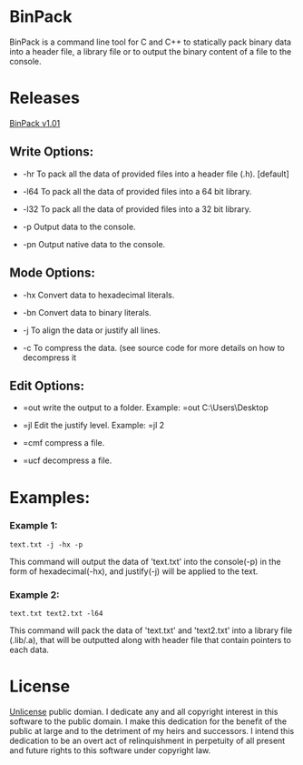# BinPack
BinPack is a command line tool for C and C++ to statically pack binary data into a header file, a library file or to output the binary content of a file to the console.

# Releases
[BinPack v1.01](https://github.com/TheOathMan/BinPack/releases)

## Write Options:

* -hr To pack all the data of provided files into a header file (.h). [default]

* -l64 To pack all the data of provided files into a 64 bit library.

* -l32 To pack all the data of provided files into a 32 bit library.

* -p Output data to the console.

* -pn Output native data to the console.


## Mode Options:

* -hx Convert data to hexadecimal literals.

* -bn Convert data to binary literals.

* -j To align the data or justify all lines.

* -c To compress the data. (see source code for more details on how to decompress it

## Edit Options:

* =out write the output to a folder. Example: =out C:\Users\Desktop

* =jl Edit the justify level. Example: =jl 2

* =cmf compress a file.

* =ucf decompress a file.


# Examples:

### Example 1:
```
text.txt -j -hx -p
```

This command will output the data of 'text.txt' into the console(-p) in the form of hexadecimal(-hx),
and justify(-j) will be applied to the text.

### Example 2:
```
text.txt text2.txt -l64
```

This command will pack the data of 'text.txt' and 'text2.txt' into a library file (.lib/.a), that will be outputted along with header file that contain pointers to each data.

# License
[Unlicense](https://unlicense.org/) public domian. 
I dedicate any and all copyright interest in this software to the
public domain. I make this dedication for the benefit of the public at
large and to the detriment of my heirs and successors. I intend this
dedication to be an overt act of relinquishment in perpetuity of all
present and future rights to this software under copyright law.